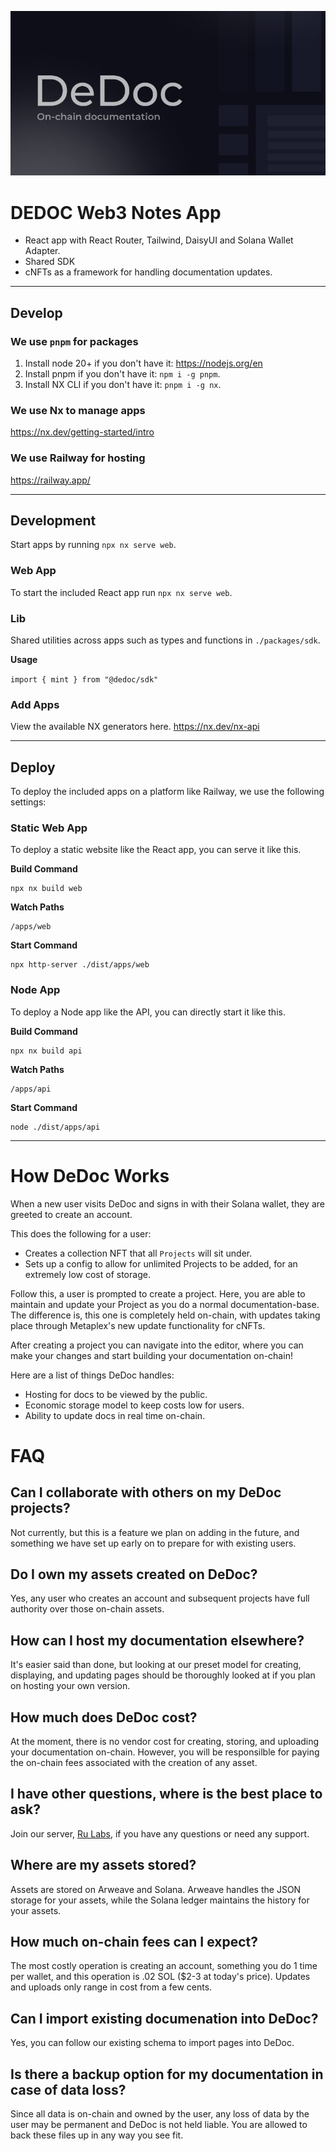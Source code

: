 
![header](/doc/preview.jpg)
# DEDOC Web3 Notes App
- React app with React Router, Tailwind, DaisyUI and Solana Wallet Adapter.
- Shared SDK
- cNFTs as a framework for handling documentation updates. 
  
<hr>

## Develop
### We use `pnpm` for packages
1. Install node 20+ if you don't have it: https://nodejs.org/en
2. Install pnpm if you don't have it: `npm i -g pnpm`.
3. Install NX CLI if you don't have it: `pnpm i -g nx`.

### We use Nx to manage apps
https://nx.dev/getting-started/intro

### We use Railway for hosting
https://railway.app/

<hr>

## Development
Start apps by running `npx nx serve web`.

### Web App
To start the included React app run `npx nx serve web`.

### Lib
Shared utilities across apps such as types and functions in `./packages/sdk`.

**Usage**

`import { mint } from "@dedoc/sdk"`

### Add Apps
View the available NX generators here.
https://nx.dev/nx-api

<hr>

## Deploy
To deploy the included apps on a platform like Railway, we use the following settings:

### Static Web App
To deploy a static website like the React app, you can serve it like this.

**Build Command**
```
npx nx build web
```

**Watch Paths**
```
/apps/web
```

**Start Command**
```
npx http-server ./dist/apps/web
```

### Node App
To deploy a Node app like the API, you can directly start it like this.

**Build Command**
```
npx nx build api
```

**Watch Paths**
```
/apps/api
```

**Start Command**
```
node ./dist/apps/api
```
<hr>

# How DeDoc Works

When a new user visits DeDoc and signs in with their Solana wallet, they are greeted to create an account. 

This does the following for a user: 
 - Creates a collection NFT that all `Projects` will sit under. 
 - Sets up a config to allow for unlimited Projects to be added, for an extremely low cost of storage. 

Follow this, a user is prompted to create a project. Here, you are able to maintain and update your Project as you do a normal documentation-base. The difference is, this one is completely held on-chain, with updates taking place through Metaplex's new update functionality for cNFTs. 

After creating a project you can navigate into the editor, where you can make your changes and start building your documentation on-chain! 

Here are a list of things DeDoc handles:
 - Hosting for docs to be viewed by the public. 
 - Economic storage model to keep costs low for users. 
 - Ability to update docs in real time on-chain.

# FAQ 

## Can I collaborate with others on my DeDoc projects?

Not currently, but this is a feature we plan on adding in the future, and something we have set up early on to prepare for with existing users. 

## Do I own my assets created on DeDoc? 
Yes, any user who creates an account and subsequent projects have full authority over those on-chain assets. 

## How can I host my documentation elsewhere? 
It's easier said than done, but looking at our preset model for creating, displaying, and updating pages should be thoroughly looked at if you plan on hosting your own version. 

## How much does DeDoc cost? 
At the moment, there is no vendor cost for creating, storing, and uploading your documentation on-chain. However, you will be responsilble for paying the on-chain fees associated with the creation of any asset. 

## I have other questions, where is the best place to ask? 
Join our server, [Ru Labs](https://discord.gg/pyjAVAqSbX),  if you have any questions or need any support. 

## Where are my assets stored? 
Assets are stored on Arweave and Solana. Arweave handles the JSON storage for your assets, while the Solana ledger maintains the history for your assets. 

## How much on-chain fees can I expect?
The most costly operation is creating an account, something you do 1 time per wallet, and this operation is .02 SOL ($2-3 at today's price). Updates and uploads only range in cost from a few cents.

## Can I import existing documenation into DeDoc? 

Yes, you can follow our existing schema to import pages into DeDoc. 

## Is there a backup option for my documentation in case of data loss?

Since all data is on-chain and owned by the user, any loss of data by the user may be permanent and DeDoc is not held liable. You are allowed to back these files up in any way you see fit. 
